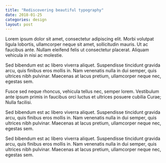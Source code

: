 ```yaml
---
title: "Rediscovering beautiful typography"
date: 2018-01-25
categories: design
layout: post
---
```


Lorem ipsum dolor sit amet, consectetur adipiscing elit. Morbi volutpat ligula lobortis, ullamcorper neque sit amet, sollicitudin mauris. Ut ac faucibus ante. Nullam eleifend felis ut consectetur placerat. Aliquam vehicula in nisi ac molestie. 

Sed bibendum est ac libero viverra aliquet. Suspendisse tincidunt gravida arcu, quis finibus eros mollis in. Nam venenatis nulla in dui semper, quis ultrices nibh pulvinar. Maecenas at lacus pretium, ullamcorper neque nec, egestas sem. 

Fusce sed neque rhoncus, vehicula tellus nec, semper lorem. Vestibulum ante ipsum primis in faucibus orci luctus et ultrices posuere cubilia Curae; Nulla facilisi.

Sed bibendum est ac libero viverra aliquet. Suspendisse tincidunt gravida arcu, quis finibus eros mollis in. Nam venenatis nulla in dui semper, quis ultrices nibh pulvinar. Maecenas at lacus pretium, ullamcorper neque nec, egestas sem. 

Sed bibendum est ac libero viverra aliquet. Suspendisse tincidunt gravida arcu, quis finibus eros mollis in. Nam venenatis nulla in dui semper, quis ultrices nibh pulvinar. Maecenas at lacus pretium, ullamcorper neque nec, egestas sem. 